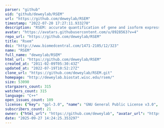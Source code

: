 ```yaml
---
parser: "github"
uid: "github/deweylab/RSEM"
url: "https://github.com/deweylab/RSEM"
timestamp: "2022-07-20 17:27:11.933270"
description: "RSEM: accurate quantification of gene and isoform expression from RNA-Seq data"
avatar: "https://avatars.githubusercontent.com/u/8928563?v=4"
repo_url: "https://github.com/deweylab/RSEM"
title: "Rsem"
doi: "http://www.biomedcentral.com/1471-2105/12/323"
name: "RSEM"
full_name: "deweylab/RSEM"
html_url: "https://github.com/deweylab/RSEM"
created_at: "2011-02-09T05:30:43Z"
updated_at: "2022-07-19T10:52:27Z"
clone_url: "https://github.com/deweylab/RSEM.git"
homepage: "http://deweylab.biostat.wisc.edu/rsem/"
size: 53090
stargazers_count: 315
watchers_count: 315
language: "C++"
open_issues_count: 109
license: {"key": "gpl-3.0", "name": "GNU General Public License v3.0", "spdx_id": "GPL-3.0", "url": "https://api.github.com/licenses/gpl-3.0", "node_id": "MDc6TGljZW5zZTk="}
subscribers_count: 21
owner: {"html_url": "https://github.com/deweylab", "avatar_url": "https://avatars.githubusercontent.com/u/8928563?v=4", "login": "deweylab", "type": "Organization"}
date: "2025-09-27 14:24:25.353297"
---
```

